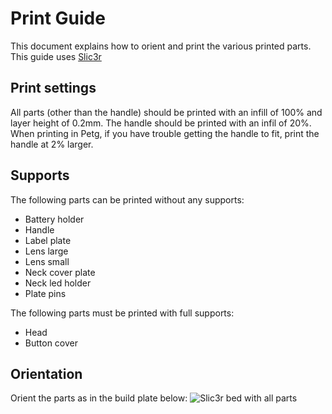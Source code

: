 # Print Guide

This document explains how to orient and print the various printed parts. This guide uses [Slic3r](http://slic3r.org/)

## Print settings

All parts (other than the handle) should be printed with an infill of 100% and layer height of 0.2mm.  The handle should be printed with an infil of 20%.
When printing in Petg, if you have trouble getting the handle to fit, print the handle at 2% larger.

## Supports

The following parts can be printed without any supports:
  * Battery holder
  * Handle
  * Label plate
  * Lens large
  * Lens small
  * Neck cover plate
  * Neck led holder
  * Plate pins
  
The following parts must be printed with full supports:
  * Head
  * Button cover

## Orientation
Orient the parts as in the build plate below:
![Slic3r bed with all parts](/media/print_guide/print_bed.png)


